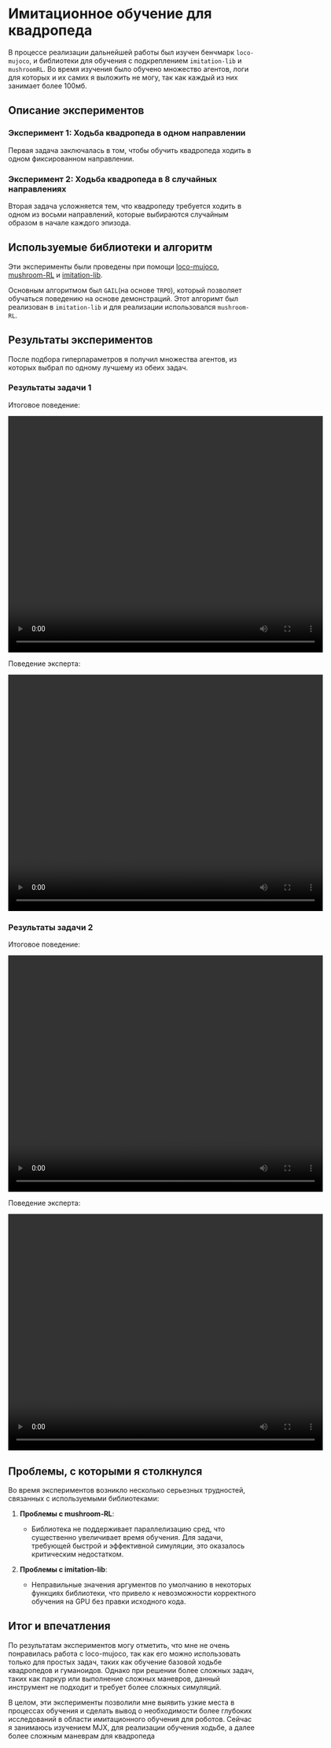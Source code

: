 # Имитационное обучение для квадропеда

В процессе реализации дальнейшей работы был изучен бенчмарк     `loco-mujoco`, и библиотеки для обучения с подкреплением `imitation-lib` и `mushroomRL`. Во время изучения было обучено множество агентов, логи для которых и их самих я выложить не могу, так как каждый из них занимает более 100мб.

## Описание экспериментов

### Эксперимент 1: Ходьба квадропеда в одном направлении
Первая задача заключалась в том, чтобы обучить квадропеда ходить в одном фиксированном направлении. 

### Эксперимент 2: Ходьба квадропеда в 8 случайных направлениях
Вторая задача усложняется тем, что квадропеду требуется ходить в одном из восьми направлений, которые выбираются случайным образом в начале каждого эпизода.

## Используемые библиотеки и алгоритм
Эти эксперименты были проведены при помощи [loco-mujoco](#https://github.com/robfiras/loco-mujoco), [mushroom-RL](#https://github.com/MushroomRL/mushroom-rl) и [imitation-lib](#https://github.com/robfiras/ls-iq).

Основным алгоритмом был `GAIL`(на основе `TRPO`), который позволяет обучаться поведению на основе демонстраций. Этот алгоримт был реализован в `imitation-lib` и для реализации использовался `mushroom-RL`.

## Результаты экспериментов

После подбора гиперпараметров я получил множества агентов, из которых выбрал по одному лучшему из обеих задач.

### Результаты задачи 1

Итоговое поведение:

<video width="640" height="480" controls>
  <source src="/home/dmitriy/study/DISS/loco_mujoco_examples/loco-mujoco-examples/docs/videos/simple_learned.mp4" type="video/mp4">
  Your browser does not support the video tag.
</video>

Поведение эксперта:

<video width="640" height="480" controls>
  <source src="/home/dmitriy/study/DISS/loco_mujoco_examples/loco-mujoco-examples/docs/videos/simple_expert.mp4" type="video/mp4">
  Your browser does not support the video tag.
</video>

### Результаты задачи 2

Итоговое поведение:

<video width="640" height="480" controls>
  <source src="/home/dmitriy/study/DISS/loco_mujoco_examples/loco-mujoco-examples/docs/videos/hard_learned.mp4" type="video/mp4">
  Your browser does not support the video tag.
</video>

Поведение эксперта:

<video width="640" height="480" controls>
  <source src="/home/dmitriy/study/DISS/loco_mujoco_examples/loco-mujoco-examples/docs/videos/hard_expert.mp4" type="video/mp4">
  Your browser does not support the video tag.
</video>

## Проблемы, с которыми я столкнулся

Во время экспериментов возникло несколько серьезных трудностей, связанных с используемыми библиотеками:

1. **Проблемы с mushroom-RL**:
   - Библиотека не поддерживает параллелизацию сред, что существенно увеличивает время обучения. Для задачи, требующей быстрой и эффективной симуляции, это оказалось критическим недостатком.

2. **Проблемы с imitation-lib**:
   - Неправильные значения аргументов по умолчанию в некоторых функциях библиотеки, что привело к невозможности корректного обучения на GPU без правки исходного кода.

## Итог и впечатления

По результатам экспериментов могу отметить, что мне не очень понравилась работа с loco-mujoco, так как его можно использовать только для простых задач, таких как обучение базовой ходьбе квадропедов и гуманоидов. Однако при решении более сложных задач, таких как паркур или выполнение сложных маневров, данный инструмент не подходит и требует более сложных симуляций.

В целом, эти эксперименты позволили мне выявить узкие места в процессах обучения и сделать вывод о необходимости более глубоких исследований в области имитационного обучения для роботов. Сейчас я занимаюсь изучением MJX, для реализации обучения ходьбе, а далее более сложным маневрам для квадропеда
